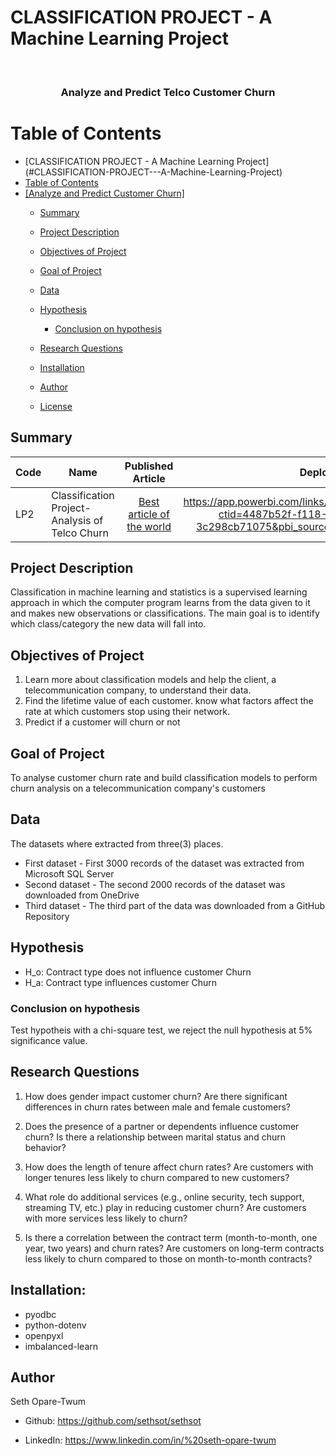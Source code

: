 # CLASSIFICATION PROJECT - A Machine Learning Project

<a name="readme-top"></a>

<div align="center">
  <br/>

  <h3><b>Analyze and Predict Telco Customer Churn</b></h3>

</div>

#  Table of Contents

- [CLASSIFICATION PROJECT - A Machine Learning Project]
(#CLASSIFICATION-PROJECT---A-Machine-Learning-Project)
- [ Table of Contents](#-table-of-contents)
- [ \[Analyze and Predict Customer Churn\] ](#-Analyze-and-Predict-Customer-Churn-)
    - [Summary ](#summary-)
    - [ Project Description ](#-project-Description-)
    - [Objectives of Project](#-objective-of-Project-)
    - [Goal of Project](#-goal-of-Project-)
    - [ Data ](#-data-)
    - [ Hypothesis ](#-hypothesis-)
        - [ Conclusion on hypothesis](#-conclusion-on-hypothesis-)
    - [ Research Questions ](#-research-Questions-)
    - [ Installation ](#-installation-)
    - [ Author ](#-author-)
 
    - [ License ](#-license-)


## Summary <a name="summary"></a>
| Code      | Name        | Published Article |  Deployed Power BI |
|-----------|-------------|:-------------:|------:|
| LP2 | Classification Project-Analysis of Telco Churn |  [Best article of the world](/) | https://app.powerbi.com/links/QmyRZrlBGf?ctid=4487b52f-f118-4830-b49d-3c298cb71075&pbi_source=linkShare(/) |

## Project Description
Classification in machine learning and statistics is a supervised learning approach in which the computer program learns from the data given to it and makes new observations or classifications. The main goal is to identify which class/category the new data will fall into. 

## Objectives of Project
1. Learn more about classification models and help the client, a telecommunication company, to understand their data.
2. Find the lifetime value of each customer.
know what factors affect the rate at which customers stop using their network.
3. Predict if a customer will churn or not

## Goal of Project
To analyse customer churn rate and build classification models to perform churn analysis on a telecommunication company's customers

## Data
The datasets where extracted from three(3) places. 

* First dataset - First 3000 records of the dataset was extracted from Microsoft SQL Server
* Second dataset - The second 2000 records of the dataset was downloaded from OneDrive
* Third dataset - The third part of the data was downloaded from a GitHub Repository

## Hypothesis
* H_o: Contract type does not influence customer Churn
* H_a: Contract type influences customer Churn

### Conclusion on hypothesis
Test hypotheis with a chi-square test, we reject the null hypothesis at 5% significance value. 

## Research Questions

1. How does gender impact customer churn? Are there significant differences in churn rates between male and female customers?

2. Does the presence of a partner or dependents influence customer churn? Is there a relationship between marital status and churn behavior?

3. How does the length of tenure affect churn rates? Are customers with longer tenures less likely to churn compared to new customers?


4. What role do additional services (e.g., online security, tech support, streaming TV, etc.) play in reducing customer churn? Are customers with more services less likely to churn?

5. Is there a correlation between the contract term (month-to-month, one year, two years) and churn rates? Are customers on long-term contracts less likely to churn compared to those on month-to-month contracts?

## Installation:

* pyodbc  
* python-dotenv
* openpyxl
* imbalanced-learn

## Author
Seth Opare-Twum
* Github: https://github.com/sethsot/sethsot

* LinkedIn: https://www.linkedin.com/in/%20seth-opare-twum


